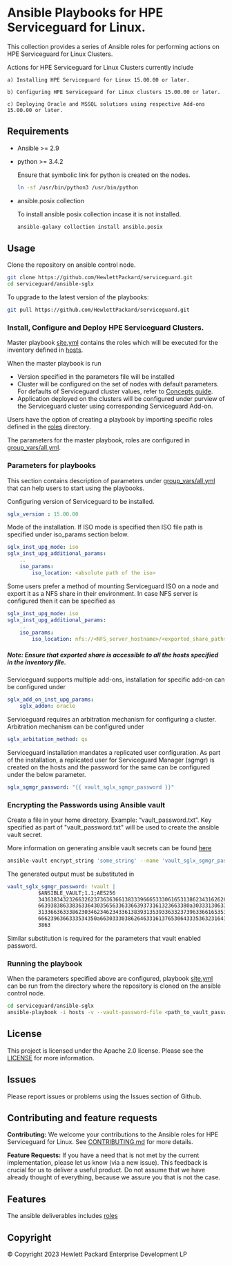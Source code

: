 # Ansible Playbooks for HPE Serviceguard for Linux.

This collection provides a series of Ansible roles for performing actions on HPE Serviceguard for Linux Clusters.

Actions for HPE Serviceguard for Linux Clusters currently include 

	a) Installing HPE Serviceguard for Linux 15.00.00 or later.

	b) Configuring HPE Serviceguard for Linux clusters 15.00.00 or later.

	c) Deploying Oracle and MSSQL solutions using respective Add-ons 15.00.00 or later.

## Requirements

 - Ansible >= 2.9
 - python >= 3.4.2
   
   Ensure that symbolic link for python is created on the nodes.
   ```bash
   ln -sf /usr/bin/python3 /usr/bin/python
   ```
 - ansible.posix collection
   
   To install ansible posix collection incase it is not installed.
   ```bash
   ansible-galaxy collection install ansible.posix
   ```

## Usage

Clone the repository on ansible control node.

```bash
git clone https://github.com/HewlettPackard/serviceguard.git
cd serviceguard/ansible-sglx
```

To upgrade to the latest version of the playbooks:

```bash
git pull https://github.com/HewlettPackard/serviceguard.git
```
### Install, Configure and Deploy HPE Serviceguard Clusters.

Master playbook [site.yml](site.yml) contains the roles which will be executed for the
inventory defined in [hosts](hosts).

When the master playbook is run
 - Version specified in the parameters file will be installed
 - Cluster will be configured on the set of nodes with default parameters.
   For defaults of Serviceguard cluster values, refer to [Concepts guide](https://support.hpe.com/hpesc/public/docDisplay?docId=sd00002308en_us&docLocale=en_US).
 - Application deployed on the clusters will be configured under purview of the Serviceguard
   cluster using corresponding Serviceguard Add-on.

Users have the option of creating a playbook by importing specific roles defined in the
[roles](roles) directory.

The parameters for the master playbook, roles are configured in [group_vars/all.yml](group_vars/all.yml).

### Parameters for playbooks
This section contains description of parameters under [group_vars/all.yml](group_vars/all.yml) that can help users to
start using the playbooks.

Configuring version of Serviceguard to be installed.
```yaml
sglx_version : 15.00.00
```
Mode of the installation. If ISO mode is specified then ISO file path is specified under iso_params section
below.
```yaml
sglx_inst_upg_mode: iso
sglx_inst_upg_additional_params:
    ..
    iso_params:
        iso_location: <absolute path of the iso>
```

Some users prefer a method of mounting Serviceguard ISO on a node and export it as a NFS share in their
environment. In case NFS server is configured then it can be specified as
```yaml
sglx_inst_upg_mode: iso
sglx_inst_upg_additional_params:
    ..
    iso_params:
        iso_location: nfs://<NFS_server_hostname>/<exported_share_path>
```
##### Note: Ensure that exported share is accessible to all the hosts specified in the inventory file.

Serviceguard supports multiple add-ons, installation for specific add-on can be configured under

```yaml
sglx_add_on_inst_upg_params:
    sglx_addon: oracle
```
Serviceguard requires an arbitration mechanism for configuring a cluster. Arbitration mechanism
can be configured under

```yaml
sglx_arbitation_method: qs
```

Serviceguard installation mandates a replicated user configuration. As part of the installation,
a replicated user for Serviceguard Manager (sgmgr) is created on the hosts and the password for
the same can be configured under the below parameter.

```yaml
sglx_sgmgr_password: "{{ vault_sglx_sgmgr_password }}"
```

### Encrypting the Passwords using Ansible vault
Create a file in your home directory. Example: “vault_password.txt”.
Key specified as part of "vault_password.txt" will be used to create the ansible vault secret.
    
More information on generating ansible vault secrets can be found
[here](https://docs.ansible.com/ansible/latest/user_guide/vault.html#managing-vault-passwords)

```bash
ansible-vault encrypt_string 'some_string' --name 'vault_sglx_sgmgr_password'
```
The generated output must be substituted in
```yaml
vault_sglx_sgmgr_password: !vault |
          $ANSIBLE_VAULT;1.1;AES256
          34363834323266326237363636613833396665333061653138623431626261343064373363656165
          6639383863383633643035656336336639373161323663380a303331306337396435366535313663
          31336636333862303462346234336138393135393363323739633661653534306162323565646561
          6662396366333534350a663033303862646331613765306433353632316435306630343761623237
          3863
```
Similar substitution is required for the parameters that vault enabled password.

### Running the playbook

When the parameters specified above are configured, playbook [site.yml](site.yml) can be run
from the directory where the repository is cloned on the ansible control node.

```bash
cd serviceguard/ansible-sglx
ansible-playbook -i hosts -v --vault-password-file <path_to_vault_password_file> site.yml
```

## License

This project is licensed under the Apache 2.0 license. Please see the [LICENSE](LICENSE) for more information.

## Issues
Please report issues or problems using the Issues section of Github.

## Contributing and feature requests

**Contributing:** We welcome your contributions to the Ansible roles for HPE Serviceguard for Linux.
See [CONTRIBUTING.md](CONTRIBUTING.md) for more details.

**Feature Requests:** If you have a need that is not met by the current implementation, please let us know (via a new issue).
This feedback is crucial for us to deliver a useful product. Do not assume that we have already thought
of everything, because we assure you that is not the case.

## Features

The ansible deliverables includes
[roles](roles)


## Copyright

© Copyright 2023 Hewlett Packard Enterprise Development LP
